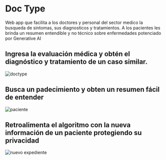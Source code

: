 # Doc Type
Web app que facilita a los doctores y personal del sector medico la busqueda de sintomas, sus diagnosticos y tratamientos. A los pacientes les brinda un resumen entendible y no técnico sobre enfermedades potenciado por Generative AI

## Ingresa la evaluación médica y obtén el diagnóstico y tratamiento de un caso similar.
![doctype](https://github.com/TofuDotTech/doctype/assets/66339246/23dea0a0-be23-4063-83c7-75f8b7add5de)


## Busca un padecimiento y obten un resumen fácil de entender
![paciente](https://github.com/TofuDotTech/doctype/assets/66339246/3c56ab1d-ffcd-4e0b-bb88-06e36c8c6a6c)

## Retroalimenta el algoritmo con la nueva información de un paciente protegiendo su privacidad
![nuevo expediente](https://github.com/TofuDotTech/doctype/assets/66339246/77b8fa75-2b5c-4291-a276-2a0a7d088d98)
